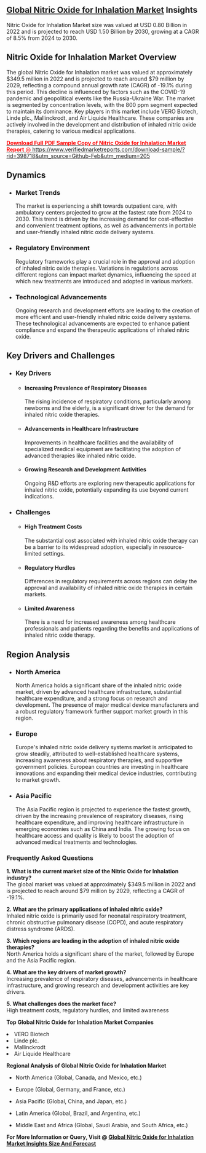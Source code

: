 <h2><a href="https://www.verifiedmarketreports.com/download-sample/?rid=398718&amp;utm_source=Github&amp;utm_medium=205" target="_blank">Global Nitric Oxide for Inhalation Market</a> Insights</h2><p>Nitric Oxide for Inhalation Market size was valued at USD 0.80 Billion in 2022 and is projected to reach USD 1.50 Billion by 2030, growing at a CAGR of 8.5% from 2024 to 2030.</p><p> <h2>Nitric Oxide for Inhalation Market Overview</h2> <p>The global Nitric Oxide for Inhalation market was valued at approximately $349.5 million in 2022 and is projected to reach around $79 million by 2029, reflecting a compound annual growth rate (CAGR) of -19.1% during this period. This decline is influenced by factors such as the COVID-19 pandemic and geopolitical events like the Russia-Ukraine War. The market is segmented by concentration levels, with the 800 ppm segment expected to maintain its dominance. Key players in this market include VERO Biotech, Linde plc., Mallinckrodt, and Air Liquide Healthcare. These companies are actively involved in the development and distribution of inhaled nitric oxide therapies, catering to various medical applications. </p> <p><a href="#"><p><span class=""><span style="color: #ff0000;"><strong>Download Full PDF Sample Copy of Nitric Oxide for Inhalation Market Report</strong> @ </span><a href="https://www.verifiedmarketreports.com/download-sample/?rid=398718&amp;utm_source=Github-Feb&amp;utm_medium=205" target="_blank">https://www.verifiedmarketreports.com/download-sample/?rid=398718&amp;utm_source=Github-Feb&amp;utm_medium=205</a></span></p></a></p> <h2>Dynamics</h2> <ul> <li><h3>Market Trends</h3> <p>The market is experiencing a shift towards outpatient care, with ambulatory centers projected to grow at the fastest rate from 2024 to 2030. This trend is driven by the increasing demand for cost-effective and convenient treatment options, as well as advancements in portable and user-friendly inhaled nitric oxide delivery systems. </p> </li> <li><h3>Regulatory Environment</h3> <p>Regulatory frameworks play a crucial role in the approval and adoption of inhaled nitric oxide therapies. Variations in regulations across different regions can impact market dynamics, influencing the speed at which new treatments are introduced and adopted in various markets. </p> </li> <li><h3>Technological Advancements</h3> <p>Ongoing research and development efforts are leading to the creation of more efficient and user-friendly inhaled nitric oxide delivery systems. These technological advancements are expected to enhance patient compliance and expand the therapeutic applications of inhaled nitric oxide. </p> </li> </ul> <h2>Key Drivers and Challenges</h2> <ul> <li><h3>Key Drivers</h3> <ul> <li><h4>Increasing Prevalence of Respiratory Diseases</h4> <p>The rising incidence of respiratory conditions, particularly among newborns and the elderly, is a significant driver for the demand for inhaled nitric oxide therapies. </p> </li> <li><h4>Advancements in Healthcare Infrastructure</h4> <p>Improvements in healthcare facilities and the availability of specialized medical equipment are facilitating the adoption of advanced therapies like inhaled nitric oxide. </p> </li> <li><h4>Growing Research and Development Activities</h4> <p>Ongoing R&D efforts are exploring new therapeutic applications for inhaled nitric oxide, potentially expanding its use beyond current indications. </p> </li> </ul> </li> <li><h3>Challenges</h3> <ul> <li><h4>High Treatment Costs</h4> <p>The substantial cost associated with inhaled nitric oxide therapy can be a barrier to its widespread adoption, especially in resource-limited settings. </p> </li> <li><h4>Regulatory Hurdles</h4> <p>Differences in regulatory requirements across regions can delay the approval and availability of inhaled nitric oxide therapies in certain markets. </p> </li> <li><h4>Limited Awareness</h4> <p>There is a need for increased awareness among healthcare professionals and patients regarding the benefits and applications of inhaled nitric oxide therapy. </p> </li> </ul> </li> </ul> <h2>Region Analysis</h2> <ul> <li><h3>North America</h3> <p>North America holds a significant share of the inhaled nitric oxide market, driven by advanced healthcare infrastructure, substantial healthcare expenditure, and a strong focus on research and development. The presence of major medical device manufacturers and a robust regulatory framework further support market growth in this region. </p> </li> <li><h3>Europe</h3> <p>Europe's inhaled nitric oxide delivery systems market is anticipated to grow steadily, attributed to well-established healthcare systems, increasing awareness about respiratory therapies, and supportive government policies. European countries are investing in healthcare innovations and expanding their medical device industries, contributing to market growth. </p> </li> <li><h3>Asia Pacific</h3> <p>The Asia Pacific region is projected to experience the fastest growth, driven by the increasing prevalence of respiratory diseases, rising healthcare expenditure, and improving healthcare infrastructure in emerging economies such as China and India. The growing focus on healthcare access and quality is likely to boost the adoption of advanced medical treatments and technologies. </p> </li> </ul> <h3>Frequently Asked Questions</h3> <p><strong>1. What is the current market size of the Nitric Oxide for Inhalation industry?</strong><br> The global market was valued at approximately $349.5 million in 2022 and is projected to reach around $79 million by 2029, reflecting a CAGR of -19.1%. </p> <p><strong>2. What are the primary applications of inhaled nitric oxide?</strong><br> Inhaled nitric oxide is primarily used for neonatal respiratory treatment, chronic obstructive pulmonary disease (COPD), and acute respiratory distress syndrome (ARDS). </p> <p><strong>3. Which regions are leading in the adoption of inhaled nitric oxide therapies?</strong><br> North America holds a significant share of the market, followed by Europe and the Asia Pacific region. </p> <p><strong>4. What are the key drivers of market growth?</strong><br> Increasing prevalence of respiratory diseases, advancements in healthcare infrastructure, and growing research and development activities are key drivers. </p> <p><strong>5. What challenges does the market face?</strong><br> High treatment costs, regulatory hurdles, and limited awareness</p><p><strong>Top Global Nitric Oxide for Inhalation Market Companies</strong></p><div data-test-id=""><p><li>VERO Biotech</li><li> Linde plc.</li><li> Mallinckrodt</li><li> Air Liquide Healthcare</li></p><div><strong>Regional Analysis of&nbsp;Global Nitric Oxide for Inhalation Market</strong></div><ul><li dir="ltr"><p dir="ltr">North America&nbsp;(Global, Canada, and Mexico, etc.)</p></li><li dir="ltr"><p dir="ltr">Europe (Global, Germany, and France, etc.)</p></li><li dir="ltr"><p dir="ltr">Asia Pacific&nbsp;(Global, China, and Japan, etc.)</p></li><li dir="ltr"><p dir="ltr">Latin America&nbsp;(Global, Brazil, and Argentina, etc.)</p></li><li dir="ltr">Middle East and Africa&nbsp;(Global, Saudi Arabia, and South Africa, etc.)</li></ul><p><strong>For More Information or Query, Visit @&nbsp;</strong><strong><a href="https://www.verifiedmarketreports.com/product/nitric-oxide-for-inhalation-market/?utm_source=Github&amp;utm_medium=205" target="_blank">Global Nitric Oxide for Inhalation Market Insights Size And Forecast</a></strong></p></div>
